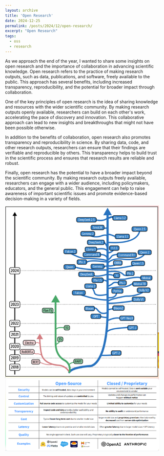 ```yaml
---
layout: archive
title: 'Open Research'
date: 2024-12-25
permalink: /posts/2024/12/open-research/
excerpt: "Open Research"
tags:
  - oss
  - research
---  
```


As we approach the end of the year, I wanted to share some insights on open research and the importance of collaboration in advancing scientific knowledge. Open research refers to the practice of making research outputs, such as data, publications, and software, freely available to the public. This approach has several benefits, including increased transparency, reproducibility, and the potential for broader impact through collaboration.

One of the key principles of open research is the idea of sharing knowledge and resources with the wider scientific community. By making research outputs openly available, researchers can build on each other's work, accelerating the pace of discovery and innovation. This collaborative approach can lead to new insights and breakthroughs that might not have been possible otherwise.

In addition to the benefits of collaboration, open research also promotes transparency and reproducibility in science. By sharing data, code, and other research outputs, researchers can ensure that their findings are verifiable and reproducible by others. This transparency helps to build trust in the scientific process and ensures that research results are reliable and robust.

Finally, open research has the potential to have a broader impact beyond the scientific community. By making research outputs freely available, researchers can engage with a wider audience, including policymakers, educators, and the general public. This engagement can help to raise awareness of important scientific issues and promote evidence-based decision-making in a variety of fields.

<img src='/images/posts/2024-12-25-open-research/open-llms.png' style='display:block; margin:auto;'>


<img src='/images/posts/2024-12-25-open-research/open-vs-closed.png' style='display:block; margin:auto;'>